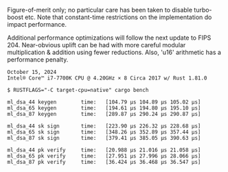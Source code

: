 Figure-of-merit only; no particular care has been taken to disable turbo-boost etc.
Note that constant-time restrictions on the implementation do impact performance.

Additional performance optimizations will follow the next update to FIPS 204.
Near-obvious uplift can be had with more careful modular multiplication & addition
using fewer reductions. Also, 'u16' arithmetic has a performance penalty.

~~~
October 15, 2024
Intel® Core™ i7-7700K CPU @ 4.20GHz × 8 Circa 2017 w/ Rust 1.81.0

$ RUSTFLAGS="-C target-cpu=native" cargo bench

ml_dsa_44 keygen        time:   [104.79 µs 104.89 µs 105.02 µs]
ml_dsa_65 keygen        time:   [194.61 µs 194.80 µs 195.10 µs]
ml_dsa_87 keygen        time:   [289.87 µs 290.24 µs 290.87 µs]

ml_dsa_44 sk sign       time:   [223.90 µs 226.32 µs 228.68 µs]
ml_dsa_65 sk sign       time:   [348.26 µs 352.89 µs 357.44 µs]
ml_dsa_87 sk sign       time:   [379.41 µs 385.05 µs 390.63 µs]

ml_dsa_44 pk verify     time:   [20.988 µs 21.016 µs 21.058 µs]
ml_dsa_65 pk verify     time:   [27.951 µs 27.996 µs 28.066 µs]
ml_dsa_87 pk verify     time:   [36.424 µs 36.468 µs 36.547 µs]
~~~